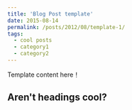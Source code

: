 ```yaml
---
title: 'Blog Post template'
date: 2015-08-14
permalink: /posts/2012/08/template-1/
tags:
  - cool posts
  - category1
  - category2
---
```


Template content here！

Aren't headings cool?
------
